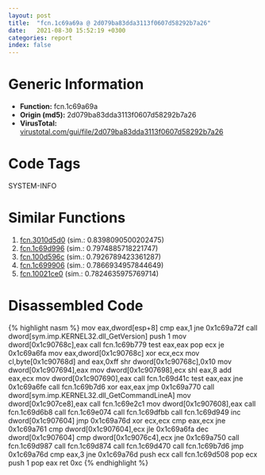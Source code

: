 ```yaml
---
layout: post
title:  "fcn.1c69a69a @ 2d079ba83dda3113f0607d58292b7a26"
date:   2021-08-30 15:52:19 +0300
categories: report
index: false
---
```


# Generic Information
- **Function:** fcn.1c69a69a
- **Origin (md5):** 2d079ba83dda3113f0607d58292b7a26
- **VirusTotal:** [virustotal.com/gui/file/2d079ba83dda3113f0607d58292b7a26][virustotal_ref]

# Code Tags
<span class="tag" id="SYSTEM-INFO">SYSTEM-INFO</span>


# Similar Functions

1. [fcn.3010d5d0][similar_1_ref] (sim.: 0.8398090500202475)
2. [fcn.1c69d996][similar_2_ref] (sim.: 0.7974885718221747)
3. [fcn.100d596c][similar_3_ref] (sim.: 0.7926789423361287)
4. [fcn.1c699906][similar_4_ref] (sim.: 0.7866934957844649)
5. [fcn.10021ce0][similar_5_ref] (sim.: 0.7824635975769714)


# Disassembled Code

{% highlight nasm %}
mov eax,dword[esp+8]
cmp eax,1
jne 0x1c69a72f
call dword[sym.imp.KERNEL32.dll_GetVersion]
push 1
mov dword[0x1c90768c],eax
call fcn.1c69b779
test eax,eax
pop ecx
je 0x1c69a6fa
mov eax,dword[0x1c90768c]
xor ecx,ecx
mov cl,byte[0x1c90768d]
and eax,0xff
shr dword[0x1c90768c],0x10
mov dword[0x1c907694],eax
mov dword[0x1c907698],ecx
shl eax,8
add eax,ecx
mov dword[0x1c907690],eax
call fcn.1c69d41c
test eax,eax
jne 0x1c69a6fe
call fcn.1c69b7d6
xor eax,eax
jmp 0x1c69a770
call dword[sym.imp.KERNEL32.dll_GetCommandLineA]
mov dword[0x1c907ce8],eax
call fcn.1c69e2c1
mov dword[0x1c907608],eax
call fcn.1c69d6b8
call fcn.1c69e074
call fcn.1c69dfbb
call fcn.1c69d949
inc dword[0x1c907604]
jmp 0x1c69a76d
xor ecx,ecx
cmp eax,ecx
jne 0x1c69a761
cmp dword[0x1c907604],ecx
jle 0x1c69a6fa
dec dword[0x1c907604]
cmp dword[0x1c9076c4],ecx
jne 0x1c69a750
call fcn.1c69d987
call fcn.1c69d874
call fcn.1c69d470
call fcn.1c69b7d6
jmp 0x1c69a76d
cmp eax,3
jne 0x1c69a76d
push ecx
call fcn.1c69d508
pop ecx
push 1
pop eax
ret 0xc
{% endhighlight %}


[similar_1_ref]: /report/fcn.3010d5d0@0a3653d3e8fb1320d70b4e1441359302
[similar_2_ref]: /report/fcn.1c69d996@2d079ba83dda3113f0607d58292b7a26
[similar_3_ref]: /report/fcn.100d596c@a0ac129ff3ea4c0dfa9529c259a9502c
[similar_4_ref]: /report/fcn.1c699906@2d079ba83dda3113f0607d58292b7a26
[similar_5_ref]: /report/fcn.10021ce0@a7a698c732cb880967bd1318dc083d69
[virustotal_ref]: https://www.virustotal.com/gui/file/2d079ba83dda3113f0607d58292b7a26